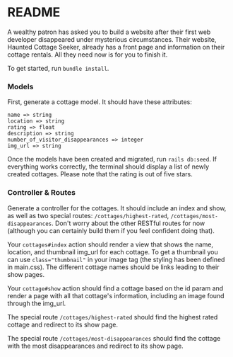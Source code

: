 # README

A wealthy patron has asked you to build a website after their first web developer disappeared under mysterious circumstances. Their website, Haunted Cottage Seeker, already has a front page and information on their cottage rentals. All they need now is for you to finish it.

To get started, run `bundle install`.

### Models

First, generate a cottage model. It should have these attributes:

```
name => string
location => string
rating => float
description => string
number_of_visitor_disappearances => integer
img_url => string
```

Once the models have been created and migrated, run `rails db:seed`. If everything works correctly, the terminal should display a list of newly created cottages. Please note that the rating is out of five stars.

### Controller & Routes

Generate a controller for the cottages. It should include an index and show, as well as two special routes: `/cottages/highest-rated`, `/cottages/most-disappearances`. Don't worry about the other RESTful routes for now (although you can certainly build them if you feel confident doing that).

Your `cottages#index` action should render a view that shows the name, location, and thumbnail img_url for each cottage. To get a thumbnail you can use `class="thumbnail"` in your image tag (the styling has been defined in main.css). The different cottage names should be links leading to their show pages.

Your `cottage#show` action should find a cottage based on the id param and render a page with all that cottage's information, including an image found through the img_url.

The special route `/cottages/highest-rated` should find the highest rated cottage and redirect to its show page.

The special route `/cottages/most-disappearances` should find the cottage with the most disappearances and redirect to its show page.
